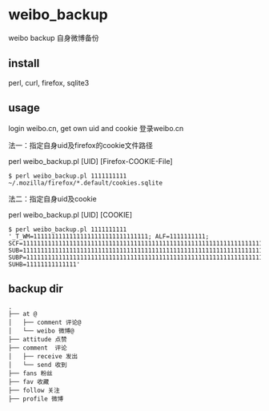 # weibo_backup

weibo backup  自身微博备份

## install

perl, curl, firefox, sqlite3

## usage

login weibo.cn, get own uid and cookie 登录weibo.cn

法一：指定自身uid及firefox的cookie文件路径

perl weibo_backup.pl [UID] [Firefox-COOKIE-File]

    $ perl weibo_backup.pl 1111111111 ~/.mozilla/firefox/*.default/cookies.sqlite


法二：指定自身uid及cookie

perl weibo_backup.pl [UID] [COOKIE]

    $ perl weibo_backup.pl 1111111111 '_T_WM=11111111111111111111111111111111; ALF=1111111111; SCF=1111111111111111111111111111111111111111111111111111111111111111111111111111111111111111; SUB=11111111111111111111111111111111111111111111111111111111111111111111111111111111111111; SUBP=1111111111111111111111111111111111111111111111111111111111111111111111111111111111111111111111111111; SUHB=11111111111111'

## backup dir

    .
    ├── at @
    │   ├── comment 评论@
    │   └── weibo 微博@
    ├── attitude 点赞
    ├── comment  评论
    │   ├── receive 发出
    │   └── send 收到
    ├── fans 粉丝
    ├── fav 收藏
    ├── follow 关注
    ├── profile 微博
    
